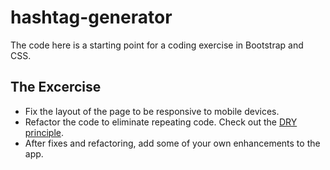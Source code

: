 # hashtag-generator
The code here is a starting point for a coding exercise in Bootstrap and CSS.

## The Excercise

- Fix the layout of the page to be responsive to mobile devices.
- Refactor the code to eliminate repeating code. Check out the [DRY principle](http://www.artima.com/intv/dry.html).
- After fixes and refactoring, add some of your own enhancements to the app.

